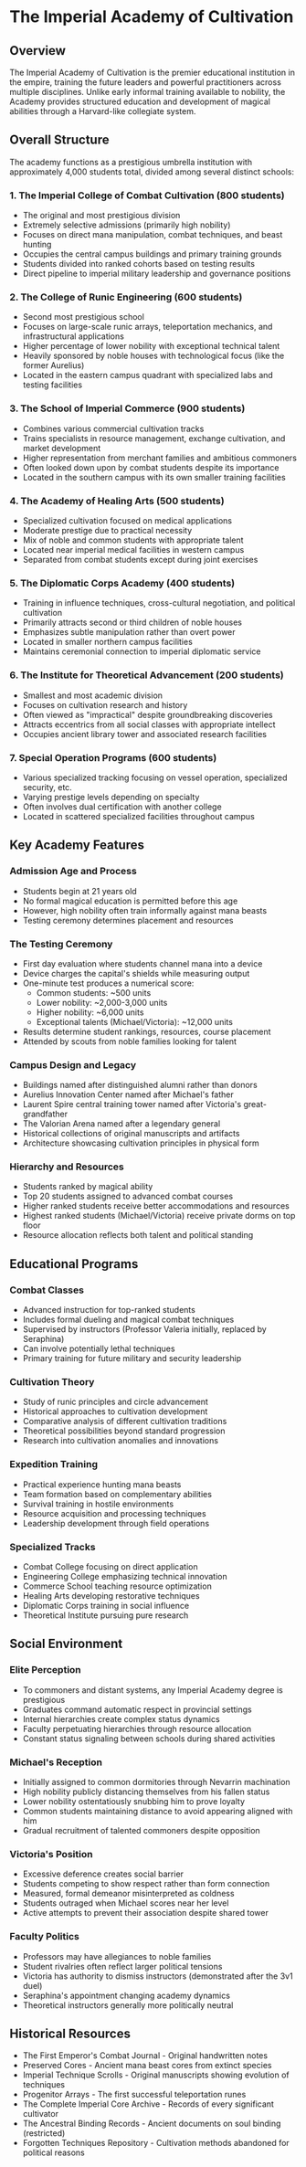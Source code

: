 # The Imperial Academy of Cultivation

## Overview
The Imperial Academy of Cultivation is the premier educational institution in the empire, training the future leaders and powerful practitioners across multiple disciplines. Unlike early informal training available to nobility, the Academy provides structured education and development of magical abilities through a Harvard-like collegiate system.

## Overall Structure
The academy functions as a prestigious umbrella institution with approximately 4,000 students total, divided among several distinct schools:

### 1. The Imperial College of Combat Cultivation (800 students)
- The original and most prestigious division
- Extremely selective admissions (primarily high nobility)
- Focuses on direct mana manipulation, combat techniques, and beast hunting
- Occupies the central campus buildings and primary training grounds
- Students divided into ranked cohorts based on testing results
- Direct pipeline to imperial military leadership and governance positions

### 2. The College of Runic Engineering (600 students)
- Second most prestigious school
- Focuses on large-scale runic arrays, teleportation mechanics, and infrastructural applications
- Higher percentage of lower nobility with exceptional technical talent
- Heavily sponsored by noble houses with technological focus (like the former Aurelius)
- Located in the eastern campus quadrant with specialized labs and testing facilities

### 3. The School of Imperial Commerce (900 students)
- Combines various commercial cultivation tracks
- Trains specialists in resource management, exchange cultivation, and market development
- Higher representation from merchant families and ambitious commoners
- Often looked down upon by combat students despite its importance
- Located in the southern campus with its own smaller training facilities

### 4. The Academy of Healing Arts (500 students)
- Specialized cultivation focused on medical applications
- Moderate prestige due to practical necessity
- Mix of noble and common students with appropriate talent
- Located near imperial medical facilities in western campus
- Separated from combat students except during joint exercises

### 5. The Diplomatic Corps Academy (400 students)
- Training in influence techniques, cross-cultural negotiation, and political cultivation
- Primarily attracts second or third children of noble houses
- Emphasizes subtle manipulation rather than overt power
- Located in smaller northern campus facilities
- Maintains ceremonial connection to imperial diplomatic service

### 6. The Institute for Theoretical Advancement (200 students)
- Smallest and most academic division
- Focuses on cultivation research and history
- Often viewed as "impractical" despite groundbreaking discoveries
- Attracts eccentrics from all social classes with appropriate intellect
- Occupies ancient library tower and associated research facilities

### 7. Special Operation Programs (600 students)
- Various specialized tracking focusing on vessel operation, specialized security, etc.
- Varying prestige levels depending on specialty
- Often involves dual certification with another college
- Located in scattered specialized facilities throughout campus

## Key Academy Features

### Admission Age and Process
- Students begin at 21 years old
- No formal magical education is permitted before this age
- However, high nobility often train informally against mana beasts
- Testing ceremony determines placement and resources

### The Testing Ceremony
- First day evaluation where students channel mana into a device
- Device charges the capital's shields while measuring output
- One-minute test produces a numerical score:
  - Common students: ~500 units
  - Lower nobility: ~2,000-3,000 units
  - Higher nobility: ~6,000 units
  - Exceptional talents (Michael/Victoria): ~12,000 units
- Results determine student rankings, resources, course placement
- Attended by scouts from noble families looking for talent

### Campus Design and Legacy
- Buildings named after distinguished alumni rather than donors
- Aurelius Innovation Center named after Michael's father
- Laurent Spire central training tower named after Victoria's great-grandfather
- The Valorian Arena named after a legendary general
- Historical collections of original manuscripts and artifacts
- Architecture showcasing cultivation principles in physical form

### Hierarchy and Resources
- Students ranked by magical ability
- Top 20 students assigned to advanced combat courses
- Higher ranked students receive better accommodations and resources
- Highest ranked students (Michael/Victoria) receive private dorms on top floor
- Resource allocation reflects both talent and political standing

## Educational Programs

### Combat Classes
- Advanced instruction for top-ranked students
- Includes formal dueling and magical combat techniques
- Supervised by instructors (Professor Valeria initially, replaced by Seraphina)
- Can involve potentially lethal techniques
- Primary training for future military and security leadership

### Cultivation Theory
- Study of runic principles and circle advancement
- Historical approaches to cultivation development
- Comparative analysis of different cultivation traditions
- Theoretical possibilities beyond standard progression
- Research into cultivation anomalies and innovations

### Expedition Training
- Practical experience hunting mana beasts
- Team formation based on complementary abilities
- Survival training in hostile environments
- Resource acquisition and processing techniques
- Leadership development through field operations

### Specialized Tracks
- Combat College focusing on direct application
- Engineering College emphasizing technical innovation
- Commerce School teaching resource optimization
- Healing Arts developing restorative techniques
- Diplomatic Corps training in social influence
- Theoretical Institute pursuing pure research

## Social Environment

### Elite Perception
- To commoners and distant systems, any Imperial Academy degree is prestigious
- Graduates command automatic respect in provincial settings
- Internal hierarchies create complex status dynamics
- Faculty perpetuating hierarchies through resource allocation
- Constant status signaling between schools during shared activities

### Michael's Reception
- Initially assigned to common dormitories through Nevarrin machination
- High nobility publicly distancing themselves from his fallen status
- Lower nobility ostentatiously snubbing him to prove loyalty
- Common students maintaining distance to avoid appearing aligned with him
- Gradual recruitment of talented commoners despite opposition

### Victoria's Position
- Excessive deference creates social barrier
- Students competing to show respect rather than form connection
- Measured, formal demeanor misinterpreted as coldness
- Students outraged when Michael scores near her level
- Active attempts to prevent their association despite shared tower

### Faculty Politics
- Professors may have allegiances to noble families
- Student rivalries often reflect larger political tensions
- Victoria has authority to dismiss instructors (demonstrated after the 3v1 duel)
- Seraphina's appointment changing academy dynamics
- Theoretical instructors generally more politically neutral

## Historical Resources
- The First Emperor's Combat Journal - Original handwritten notes
- Preserved Cores - Ancient mana beast cores from extinct species
- Imperial Technique Scrolls - Original manuscripts showing evolution of techniques
- Progenitor Arrays - The first successful teleportation runes
- The Complete Imperial Core Archive - Records of every significant cultivator
- The Ancestral Binding Records - Ancient documents on soul binding (restricted)
- Forgotten Techniques Repository - Cultivation methods abandoned for political reasons
